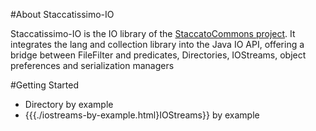 #About Staccatissimo-IO
 
 Staccatissimo-IO is the IO library of the [StaccatoCommons project](http://staccatocommons.sourceforge.net). It integrates the lang and collection library into the Java IO API, offering a bridge between FileFilter and predicates, Directories, IOStreams, object preferences and serialization managers
  
#Getting Started

 * Directory by example
 * {{{./iostreams-by-example.html}IOStreams}} by example
 
